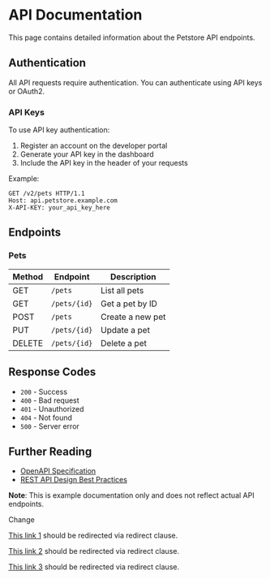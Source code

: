 # API Documentation

This page contains detailed information about the Petstore API endpoints.

## Authentication

All API requests require authentication. You can authenticate using API keys or OAuth2.

### API Keys

To use API key authentication:

1. Register an account on the developer portal
2. Generate your API key in the dashboard
3. Include the API key in the header of your requests

Example:

```http
GET /v2/pets HTTP/1.1
Host: api.petstore.example.com
X-API-KEY: your_api_key_here
```

## Endpoints

### Pets

| Method | Endpoint | Description |
|--------|----------|-------------|
| GET | `/pets` | List all pets |
| GET | `/pets/{id}` | Get a pet by ID |
| POST | `/pets` | Create a new pet |
| PUT | `/pets/{id}` | Update a pet |
| DELETE | `/pets/{id}` | Delete a pet |

## Response Codes

- `200` - Success
- `400` - Bad request
- `401` - Unauthorized
- `404` - Not found
- `500` - Server error

## Further Reading

* [OpenAPI Specification](https://swagger.io/specification/)
* [REST API Design Best Practices](https://docs.microsoft.com/en-us/azure/architecture/best-practices/api-design)

**Note**: This is example documentation only and does not reflect actual API endpoints.

Change

<a href="four">This link 1</a> should be redirected via redirect clause.

<a href="four.md">This link 2</a> should be redirected via redirect clause.

[This link 3](four) should be redirected via redirect clause.

